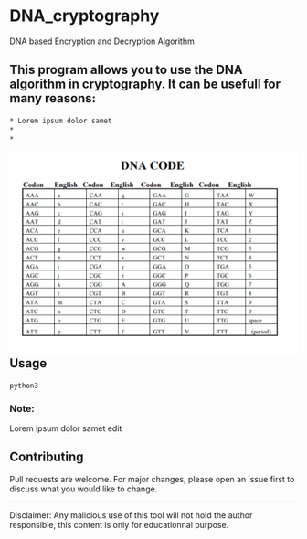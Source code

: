 # DNA_cryptography
DNA based Encryption and Decryption Algorithm

## This program allows you to use the DNA algorithm in cryptography. It can be usefull for many reasons:

    * Lorem ipsum dolor samet
    * 
    * 

<img src="https://raw.githubusercontent.com/Y0ung-DST/DNA_cryptography/main/dna_codes.png?token=AO23POF6KMWUSA7XI4XVYETAJZFYK"
     alt="DNA codes"
     style="float: left; margin-right: 10px;" />
## Usage

```
python3 
```

### Note:
Lorem ipsum dolor samet edit 

## Contributing
Pull requests are welcome. For major changes, please open an issue first to discuss what you would like to change.

----------------------------------------------------------------

Disclaimer: Any malicious use of this tool will not hold the author responsible, this content is only for educationnal purpose.
